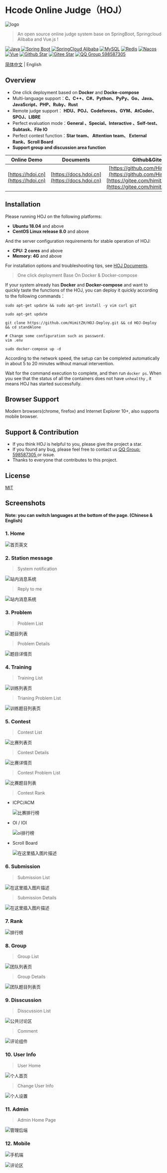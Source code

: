 # Hcode Online Judge（HOJ）

![logo](./logo.png)

> An open source online judge system base on SpringBoot, Springcloud Alibaba and Vue.js !

[![Java](https://img.shields.io/badge/Java-1.8-informational)](http://openjdk.java.net/)
[![Spring Boot](https://img.shields.io/badge/Spring%20Boot-2.2.6.RELEASE-success)](https://spring.io/projects/spring-boot)
[![SpringCloud Alibaba](https://img.shields.io/badge/Spring%20Cloud%20Alibaba-2.2.1.RELEASE-success)](https://spring.io/projects/spring-cloud-alibaba)
[![MySQL](https://img.shields.io/badge/MySQL-8.0.19-blue)](https://www.mysql.com/)
[![Redis](https://img.shields.io/badge/Redis-5.0.9-red)](https://redis.io/)
[![Nacos](https://img.shields.io/badge/Nacos-1.4.2-%23267DF7)](https://github.com/alibaba/nacos)
[![Vue](https://img.shields.io/badge/Vue-2.6.11-success)](https://cn.vuejs.org/)
[![Github Star](https://img.shields.io/github/stars/HimitZH/HOJ?style=social)](https://github.com/HimitZH/HOJ)
[![Gitee Star](https://gitee.com/himitzh0730/hoj/badge/star.svg)](https://gitee.com/himitzh0730/hoj)
[![QQ Group 598587305](https://img.shields.io/badge/QQ%20Group-598587305-blue)](https://qm.qq.com/cgi-bin/qm/qr?k=WWGBZ5gfDiBZOcpNvM8xnZTfUq7BT4Rs&jump_from=webapi)

[简体中文](./README.md) | English

## Overview

- One click deployment based on **Docker** and **Docke-compose**
- Multi-language support：**C、C++、C#、Python、PyPy、Go、Java、JavaScript、PHP、Ruby、Rust**
- Remote judge support： **HDU、POJ、Codeforces、GYM、AtCoder、SPOJ、LIBRE**
- Perfect evaluation mode：**General 、Special、Interactive 、Self-test、Subtask、File IO**
- Perfect contest function：**Star team、 Attention team、 External Rank、Scroll Board**
- **Support group and discussion area function**

|            Online Demo             |                Documents                 |               Github&Gitee               |         QQ Group          |
| :--------------------------------: | :--------------------------------------: | :--------------------------------------: | :-----------------------: |
| [https://hdoi.cn](https://hdoi.cn) | [https://docs.hdoi.cn](https://docs.hdoi.cn) | [https://github.com/HimitZH/HOJ](https://github.com/HimitZH/HOJ)  [https://gitee.com/himitzh0730/hoj](https://gitee.com/himitzh0730/hoj) | 598587305（Full）、743568562 |

## Installation

Please running HOJ on the following platforms:

- **Ubuntu 18.04** and above
- **CentOS Linux release 8.0** and above

And the server configuration requirements for stable operation of HOJ:

- **CPU:  2 cores** and above
- **Memory:  4G** and above

For installation options and troubleshooting tips, see [HOJ Documents](https://docs.hdoi.cn/deploy/docker).



> One click deployment Base On Docker & Docker-compose

If your system already has **Docker** and **Docker-compose** and want to quickly taste the functions of the HOJ, you can deploy it quickly according to the following commands：

```shell
sudo apt-get update && sudo apt-get install -y vim curl git

sudo apt-get update

git clone https://github.com/HimitZH/HOJ-Deploy.git && cd HOJ-Deploy && cd standAlone

# Change some configuration such as password.
vim .env

sudo docker-compose up -d
```

According to the network speed, the setup can be completed automatically in about 5 to 20 minutes without manual intervention.

Wait for the command execution to complete, and then run `docker ps`. When you see that the status of all the containers does not have `unhealthy` , it means HOJ has started successfully.

## Browser Support

Modern browsers(chrome, firefox) and Internet Explorer 10+, also supports mobile browser.

## Support & Contribution

- If you think HOJ is helpful to you, please give the project a star.
- If you found any bug, please feel free to contact us [QQ Group: 598587305 ](https://qm.qq.com/cgi-bin/qm/qr?k=WWGBZ5gfDiBZOcpNvM8xnZTfUq7BT4Rs&jump_from=webapi) or issue.
- Thanks to everyone that contributes to this project.

## License

[MIT](http://opensource.org/licenses/MIT)

## Screenshots

**Note: you can switch languages at the bottom of the page.  (Chinese & English)**

### 1. Home

![首页英文](https://cdn.jsdelivr.net/gh/HimitZH/HOJ/docs/docs/.vuepress/public/f6792ddc05f34527bdf744fa4d6d5c88.png)

### 2. Station message

> System notification

![站内消息系统](https://cdn.jsdelivr.net/gh/HimitZH/HOJ/docs/docs/.vuepress/public/a1a83ff01be84406954537e2ab78d999.png)

>Reply to me

![站内消息系统](https://cdn.jsdelivr.net/gh/HimitZH/HOJ/docs/docs/.vuepress/public/513e7e37f52f48518c2fa1bf14eeea99.png)

### 3. Problem

> Problem List

![题目列表](https://cdn.jsdelivr.net/gh/HimitZH/HOJ/docs/docs/.vuepress/public/d9ba009c757d48b590debe3a409c571f.png)



> Problem Details

![题目详情页](https://cdn.jsdelivr.net/gh/HimitZH/HOJ/docs/docs/.vuepress/public/9f872dc1974f45c389e084f0e31a5217.png)

### 4. Training

> Training List

![训练列表页](https://cdn.jsdelivr.net/gh/HimitZH/HOJ/docs/docs/.vuepress/public/58ac74824fcf4963810beea7ba1203b9.png)

> Trianing Problem List

![训练题目列表页](https://cdn.jsdelivr.net/gh/HimitZH/HOJ/docs/docs/.vuepress/public/b366a6a628984995b57a49c565a2ec47.png)

### 5.  Contest

> Contest List

![比赛列表页](https://cdn.jsdelivr.net/gh/HimitZH/HOJ/docs/docs/.vuepress/public/00a0438a576d43edbab676b829a38922.png)



> Contest Details

![比赛详情页](https://cdn.jsdelivr.net/gh/HimitZH/HOJ/docs/docs/.vuepress/public/50026bde6dd64cd5929b38f8ecc6e72e.png)

> Contest Problem List

![比赛题目列表](https://cdn.jsdelivr.net/gh/HimitZH/HOJ/docs/docs/.vuepress/public/8646fc212b5c47e9b35e60634cfc8d6a.png)

> Contest  Rank

- ICPC/ACM 

  ![比赛排行榜](https://cdn.jsdelivr.net/gh/HimitZH/HOJ/docs/docs/.vuepress/public/c50140e3b73d482d82ca6f13f47aa080.png)



- OI / IOI

  ![oi排行榜](https://cdn.jsdelivr.net/gh/HimitZH/HOJ/docs/docs/.vuepress/public/67f6262854bb44efa70c374f1f156166.png)




- Scroll Board

  ![在这里插入图片描述](https://cdn.jsdelivr.net/gh/HimitZH/HOJ/docs/docs/.vuepress/public/8f8258babd3f43f78802144e7ecf18fe.png)

### 6. Submission

> Submission List

![在这里插入图片描述](https://cdn.jsdelivr.net/gh/HimitZH/HOJ/docs/docs/.vuepress/public/20210609213021223.png)

> Submission Details

![在这里插入图片描述](https://cdn.jsdelivr.net/gh/HimitZH/HOJ/docs/docs/.vuepress/public/4256087c5363478d9d4ff4631ebc178e.png)

### 7. Rank

![排行榜](https://cdn.jsdelivr.net/gh/HimitZH/HOJ/docs/docs/.vuepress/public/407ad16361f34b44a282b07af68825e0.png)

### 8. Group

> Group List

![团队列表页](https://cdn.jsdelivr.net/gh/HimitZH/HOJ/docs/docs/.vuepress/public/7988504326c843ef94e937a2b4f32f03.png)

> Group Details

![团队题目列表页](https://cdn.jsdelivr.net/gh/HimitZH/HOJ/docs/docs/.vuepress/public/2c05e44f5a464381b9a357aff37b0086.png)



### 9. Disscussion

> Disscussion List

![公共讨论区](https://cdn.jsdelivr.net/gh/HimitZH/HOJ/docs/docs/.vuepress/public/20210513134216723.png)



> Comment

![评论组件](https://cdn.jsdelivr.net/gh/HimitZH/HOJ/docs/docs/.vuepress/public/20210513142826730.png)

### 10. User Info

> User Home

![个人首页](https://cdn.jsdelivr.net/gh/HimitZH/HOJ/docs/docs/.vuepress/public/7d3e99dbc6fe4739a0720fcc019b2b6e.png)



> Change User Info

![个人设置](https://cdn.jsdelivr.net/gh/HimitZH/HOJ/docs/docs/.vuepress/public/971566eeac674d388b9f5d6064286e14.png)



### 11. Admin

> Admin Home Page

![管理后端](https://cdn.jsdelivr.net/gh/HimitZH/HOJ/docs/docs/.vuepress/public/9b9674c0f30a441bb200a32756f24d2c.png)



### 12. Mobile

![手机端](https://cdn.jsdelivr.net/gh/HimitZH/HOJ/docs/docs/.vuepress/public/c7b3648217af4899bedf7f7d804968ba.png)



![评论区](https://cdn.jsdelivr.net/gh/HimitZH/HOJ/docs/docs/.vuepress/public/20210509233845230.png)
